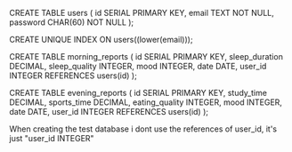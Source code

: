 CREATE TABLE users (
    id SERIAL PRIMARY KEY,
    email TEXT NOT NULL,
    password CHAR(60) NOT NULL
);

CREATE UNIQUE INDEX ON users((lower(email)));

CREATE TABLE morning_reports (
    id SERIAL PRIMARY KEY,
    sleep_duration DECIMAL,
    sleep_quality INTEGER,
    mood INTEGER,
    date DATE,
    user_id INTEGER REFERENCES users(id)
);

CREATE TABLE evening_reports (
    id SERIAL PRIMARY KEY,
    study_time DECIMAL,
    sports_time DECIMAL,
    eating_quality INTEGER,
    mood INTEGER,
    date DATE,
    user_id INTEGER REFERENCES users(id)
);

When creating the test database i dont use the references of user_id,
it's just "user_id INTEGER"

